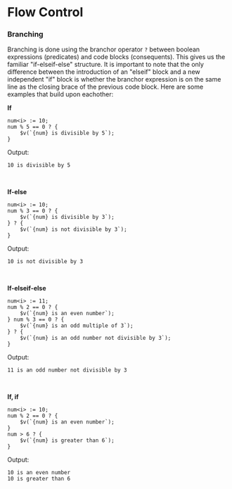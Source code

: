 # Flow Control

### Branching
Branching is done using the branchor operator `?` between boolean expressions (predicates) and code blocks (consequents). This gives us the familiar "if-elseif-else" structure. It is important to note that the only difference between the introduction of an "elseif" block and a new independent "if" block is whether the branchor expression is on the same line as the closing brace of the previous code block. Here are some examples that build upon eachother:

**If**
```
num<i> := 10;
num % 5 == 0 ? {
    $v(`{num} is divisible by 5`);
}
```
Output:
```
10 is divisible by 5
```

<br>

**If-else**
```
num<i> := 10;
num % 3 == 0 ? {
    $v(`{num} is divisible by 3`);
} ? {
    $v(`{num} is not divisible by 3`);
}
```
Output:
```
10 is not divisible by 3
```

<br>

**If-elseif-else**
```
num<i> := 11;
num % 2 == 0 ? {
    $v(`{num} is an even number`);
} num % 3 == 0 ? {
    $v(`{num} is an odd multiple of 3`);
} ? {
    $v(`{num} is an odd number not divisible by 3`);
}
```
Output:
```
11 is an odd number not divisible by 3
```

<br>

**If, if**
```
num<i> := 10;
num % 2 == 0 ? {
    $v(`{num} is an even number`);
}
num > 6 ? {
    $v(`{num} is greater than 6`);
}
```
Output:
```
10 is an even number
10 is greater than 6
```